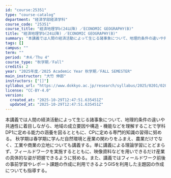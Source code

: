 ```yaml
---
id: "course:25351"
type: "course-catalog"
department: "経済学部経済学科"
course_code: "25351"
course_title: "経済地理学b(24以降) ／ECONOMIC GEOGRAPHY(B)"
title: "経済地理学b(24以降) ／ECONOMIC GEOGRAPHY(B)"
summary: "本講義では人間の経済活動によって生じる諸事象について、地理的条件の違いや共通性に着目しながら、地域の成立要因や構造・機能などを理解することで学科DP1に定める能力の涵養を図るとともに、CPに定める専門的知識の習得に努める。 秋学期は春学期に…"
tags: []
campus: ""
term: ""
period: "木4／Thu 4"
course_type: "秋学期／Fall"
credits: 2
year: "2025年度／2025 Academic Year 秋学期／FALL SEMESTER"
main_instructor: "大竹 伸郎"
instructors: ["[]"]
syllabus_url: "https://www.dokkyo.ac.jp/research/syllabus/2025/0201/0201_25351_ja_JP.html"
license: "CC-BY-4.0"
version:
  created_at: "2025-10-29T12:47:51.635451Z"
  updated_at: "2025-10-29T12:47:51.635451Z"
---
```

本講義では人間の経済活動によって生じる諸事象について、地理的条件の違いや共通性に着目しながら、地域の成立要因や構造・機能などを理解することで学科DP1に定める能力の涵養を図るとともに、CPに定める専門的知識の習得に努める。 秋学期は春学期に学んだ自然環境と産業の関わりをふまえ、農業だけでなく、工業や商業の立地についても講義する。単に講義による理論学習にとどまらず、フィールドワークを実施するとともに、映像資料などを用いできるだけ産業の具体的な姿が把握できるように努める。また、講義ではフィールドワーク前後の事前学習やレポート課題の作成に利用できるようGISを利用した主題図の作成についても指導する。
